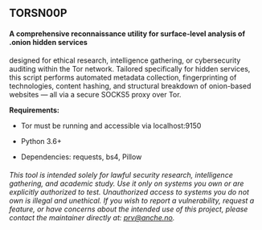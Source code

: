 ## TORSN00P

#### A comprehensive reconnaissance utility for surface-level analysis of .onion hidden services

designed for ethical research, intelligence gathering, or cybersecurity auditing within the Tor network. Tailored specifically for hidden services, this script performs automated metadata collection, fingerprinting of technologies, content hashing, and structural breakdown of onion-based websites — all via a secure SOCKS5 proxy over Tor.

**Requirements:**

- Tor must be running and accessible via localhost:9150

- Python 3.6+

- Dependencies: requests, bs4, Pillow

###### This tool is intended solely for lawful security research, intelligence gathering, and academic study. Use it only on systems you own or are explicitly authorized to test. Unauthorized access to systems you do not own is illegal and unethical. If you wish to report a vulnerability, request a feature, or have concerns about the intended use of this project, please contact the maintainer directly at: prv@anche.no.

